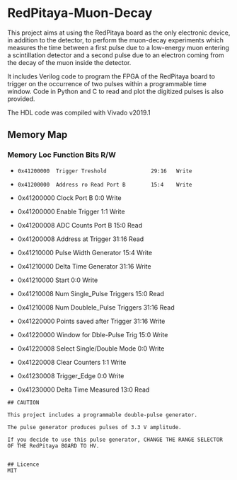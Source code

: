 # RedPitaya-Muon-Decay
This project aims at using the RedPitaya board as the only electronic device, in addition to the detector, to perform the muon-decay experiments which  measures the time between a first pulse due to a low-energy muon entering a scintillation detector and a second pulse due to an electron coming from the decay of the muon inside the detector.


It includes Verilog code to program the FPGA of the RedPitaya board to trigger on the occurrence of two pulses within a programmable time window. Code in Python and C to read and plot the digitized pulses is also provided. 


The HDL code was compiled with Vivado v2019.1

## Memory Map

  ### Memory Loc  Function					      Bits	R/W                                                                                                     
 



- ``` 0x41200000  Trigger Treshold 			    29:16 	Write ```

- ``` 0x41200000  Address ro Read Port B 		15:4 	Write ```

- 0x41200000  Clock Port B 				        0:0 	Write

- 0x41200000  Enable Trigger				      1:1 	Write

- 0x41200008  ADC Counts Port B 			15:0 	Read

- 0x41200008  Address at Trigger 			31:16 	Read


- 0x41210000  Pulse Width Generator 		15:4 	Write

- 0x41210000  Delta Time Generator 		31:16 	Write

- 0x41210000  Start 						 0:0 	Write

- 0x41210008  Num Single_Pulse Triggers 	15:0 	Read 

- 0x41210008  Num Doublele_Pulse Triggers 31:16 	Read

- 0x41220000  Points saved after Trigger 	31:16 	Write

- 0x41220000  Window for Dble-Pulse Trig 	15:0 	Write

- 0x41220008  Select Single/Double Mode	 0:0 	Write

- 0x41220008  Clear Counters			 	 1:1 	Write




- 0x41230008  Trigger_Edge 				 0:0 	Write

- 0x41230000  Delta Time Measured 		13:0 	Read

                                                                                                       
``` 
## CAUTION

This project includes a programmable double-pulse generator. 

The pulse generator produces pulses of 3.3 V amplitude. 

If you decide to use this pulse generator, CHANGE THE RANGE SELECTOR OF THE RedPitaya BOARD TO HV.


## Licence
MIT
